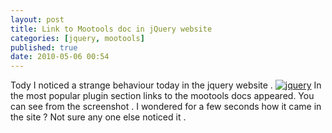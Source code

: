 ```yaml
---
layout: post
title: Link to Mootools doc in jQuery website
categories: [jquery, mootools]
published: true
date: 2010-05-06 00:54
---
```

Tody I noticed a strange behaviour today in the jquery website .  [![jquery](http://farm5.static.flickr.com/4018/4582450256_450db3d7e8_b.jpg)](http://www.flickr.com/photos/harikt/4582450256/ "Mootools doc in jquery website")  In the most popular plugin section links to the mootools docs appeared. You can see from the screenshot . I wondered for a few seconds how it came in the site ? Not sure any one else noticed it .   
